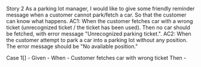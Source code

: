 Story 2
As a parking lot manager, I would like to give some friendly reminder message when a customer cannot park/fetch a car. So that the customer can know what happens.
AC1: When the customer fetches car with a wrong ticket (unrecognized ticket / the ticket has been used). Then no car should be fetched, with error message "Unrecognized parking ticket.".
AC2: When the customer attempt to park a car into a parking lot without any position. The error message should be "No available position."

Case 1[] - 
Given - 
When - Customer fetches car with wrong ticket
Then - 